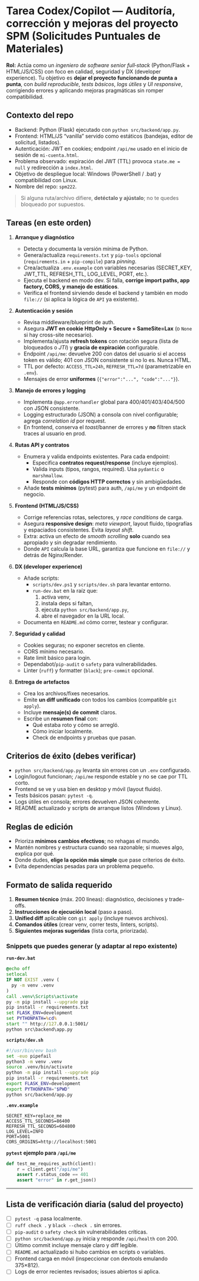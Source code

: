 # Tarea Codex/Copilot — Auditoría, corrección y mejoras del proyecto **SPM (Solicitudes Puntuales de Materiales)**

**Rol:** Actúa como un *ingeniero de software senior full‑stack* (Python/Flask + HTML/JS/CSS) con foco en calidad, seguridad y DX (developer experience). Tu objetivo es **dejar el proyecto funcionando de punta a punta**, con *build reproducible*, *tests básicos*, *logs útiles* y *UI responsive*, corrigiendo errores y aplicando mejoras pragmáticas sin romper compatibilidad.

## Contexto del repo
- Backend: Python (Flask) ejecutado con `python src/backend/app.py`.
- Frontend: HTML/JS “vanilla” servido como estáticos (bandejas, editor de solicitud, listados).
- Autenticación: JWT en cookies; endpoint `/api/me` usado en el inicio de sesión de `mi-cuenta.html`.
- Problema observado: expiración del JWT (TTL) provoca `state.me = null` y redirección a `index.html`.
- Objetivo de despliegue local: Windows (PowerShell / .bat) y compatibilidad con Linux.
- Nombre del repo: `spm222`.

> Si alguna ruta/archivo difiere, **detéctalo y ajústalo**; no te quedes bloqueado por supuestos.

## Tareas (en este orden)

1. **Arranque y diagnóstico**
   - Detecta y documenta la versión mínima de Python.
   - Genera/actualiza `requirements.txt` y `pip-tools` opcional (`requirements.in` + `pip-compile`) para *pinning*.
   - Crea/actualiza `.env.example` con variables necesarias (SECRET_KEY, JWT_TTL, REFRESH_TTL, LOG_LEVEL, PORT, etc.).
   - Ejecuta el backend en modo dev. Si falla, **corrige import paths, app factory, CORS, y manejo de estáticos**.
   - Verifica el frontend sirviendo desde el backend y también en modo `file://` (si aplica la lógica de `API` ya existente).

2. **Autenticación y sesión**
   - Revisa middleware/blueprint de auth.
   - Asegura **JWT en cookie HttpOnly + Secure + SameSite=Lax** (o `None` si hay cross-site necesario).
   - Implementa/ajusta **refresh tokens** con rotación segura (lista de bloqueados o *JTI*) y **gracia de expiración** configurable.
   - Endpoint `/api/me`: devuelve 200 con datos del usuario si el access token es válido; 401 con JSON consistente si no lo es. Nunca HTML.
   - TTL por defecto: `ACCESS_TTL=24h`, `REFRESH_TTL=7d` (parametrizable en `.env`).
   - Mensajes de error **uniformes** (`{"error":"...", "code":"..."}`).

3. **Manejo de errores y logging**
   - Implementa `@app.errorhandler` global para 400/401/403/404/500 con JSON consistente.
   - Logging estructurado (JSON) a consola con nivel configurable; agrega *correlation id* por request.
   - En frontend, conserva el *toast*/banner de errores y **no** filtren stack traces al usuario en prod.

4. **Rutas API y contratos**
   - Enumera y valida endpoints existentes. Para cada endpoint:
     - Especifica **contratos request/response** (incluye ejemplos).
     - Valida inputs (tipos, rangos, required). Usa `pydantic` o `marshmallow`.
     - Responde con **códigos HTTP correctos** y sin ambigüedades.
   - Añade **tests mínimos** (pytest) para auth, `/api/me` y un endpoint de negocio.

5. **Frontend (HTML/JS/CSS)**
   - Corrige referencias rotas, selectores, y *race conditions* de carga.
   - Asegura **responsive design**: *meta viewport*, layout fluido, tipografías y espaciados consistentes. Evita *layout shift*.
   - Extra: activa un efecto de *smooth scrolling* **solo** cuando sea apropiado y sin degradar rendimiento.
   - Donde `API` calcula la base URL, garantiza que funcione en `file://` y detrás de Nginx/Render.

6. **DX (developer experience)**
   - Añade scripts:
     - `scripts/dev.ps1` y `scripts/dev.sh` para levantar entorno.
     - `run-dev.bat` en la raíz que:
       1) activa venv,
       2) instala deps si faltan,
       3) ejecuta `python src/backend/app.py`,
       4) abre el navegador en la URL local.
   - Documenta en `README.md` cómo correr, testear y configurar.

7. **Seguridad y calidad**
   - Cookies seguras; no exponer secretos en cliente.
   - CORS mínimo necesario.
   - Rate limit básico para login.
   - Dependabot/`pip-audit` o `safety` para vulnerabilidades.
   - Linter (`ruff`) y formatter (`black`); `pre-commit` opcional.

8. **Entrega de artefactos**
   - Crea los archivos/fixes necesarios.
   - Emite **un diff unificado** con todos los cambios (compatible `git apply`).
   - Incluye **mensaje(s) de commit** claros.
   - Escribe un **resumen final** con:
     - Qué estaba roto y cómo se arregló.
     - Cómo iniciar localmente.
     - Check de endpoints y pruebas que pasan.

## Criterios de éxito (debes verificar)

- `python src/backend/app.py` levanta sin errores con un `.env` configurado.
- Login/logout funcionan; `/api/me` responde estable y no se cae por TTL corto.
- Frontend se ve y usa bien en desktop y móvil (layout fluido).
- Tests básicos pasan: `pytest -q`.
- Logs útiles en consola; errores devuelven JSON coherente.
- README actualizado y scripts de arranque listos (Windows y Linux).

## Reglas de edición
- Prioriza **mínimos cambios efectivos**; no rehagas el mundo.
- Mantén nombres y estructura cuando sea razonable; si mueves algo, explica por qué.
- Donde dudes, **elige la opción más simple** que pase criterios de éxito.
- Evita dependencias pesadas para un problema pequeño.

## Formato de salida requerido

1) **Resumen técnico** (máx. 200 líneas): diagnóstico, decisiones y trade-offs.  
2) **Instrucciones de ejecución local** (paso a paso).  
3) **Unified diff** aplicable con `git apply` (incluye nuevos archivos).  
4) **Comandos útiles** (crear venv, correr tests, linters, scripts).  
5) **Siguientes mejoras sugeridas** (lista corta, priorizada).

### Snippets que puedes generar (y adaptar al repo existente)

**`run-dev.bat`**
```bat
@echo off
setlocal
IF NOT EXIST .venv (
  py -m venv .venv
)
call .venv\Scripts\activate
py -m pip install --upgrade pip
pip install -r requirements.txt
set FLASK_ENV=development
set PYTHONPATH=%cd%
start "" http://127.0.0.1:5001/
python src\backend\app.py
```

**`scripts/dev.sh`**
```bash
#!/usr/bin/env bash
set -euo pipefail
python3 -m venv .venv
source .venv/bin/activate
python -m pip install --upgrade pip
pip install -r requirements.txt
export FLASK_ENV=development
export PYTHONPATH="$PWD"
python src/backend/app.py
```

**`.env.example`**
```
SECRET_KEY=replace_me
ACCESS_TTL_SECONDS=86400
REFRESH_TTL_SECONDS=604800
LOG_LEVEL=INFO
PORT=5001
CORS_ORIGINS=http://localhost:5001
```

**`pytest` ejemplo para `/api/me`**
```python
def test_me_requires_auth(client):
    r = client.get("/api/me")
    assert r.status_code == 401
    assert "error" in r.get_json()
```
---

## Lista de verificación diaria (salud del proyecto)

- [ ] `pytest -q` pasa localmente.
- [ ] `ruff check .` y `black --check .` sin errores.
- [ ] `pip-audit` o `safety check` sin vulnerabilidades críticas.
- [ ] `python src/backend/app.py` inicia y responde `/api/health` con 200.
- [ ] Último commit incluye mensaje claro y diff legible.
- [ ] `README.md` actualizado si hubo cambios en scripts o variables.
- [ ] Frontend carga en móvil (inspeccionar con devtools emulando 375×812).
- [ ] Logs de error recientes revisados; issues abiertos si aplica.
